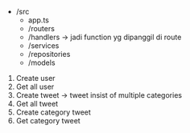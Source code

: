 <!-- Structure Folder -->
- /src
  - app.ts
  - /routers
  - /handlers -> jadi function yg dipanggil di route
  - /services
  - /repositories
  - /models


<!-- Features -->
1. Create user
2. Get all user
3. Create tweet 
  -> tweet insist of multiple categories
4. Get all tweet
5. Create category tweet
6. Get category tweet